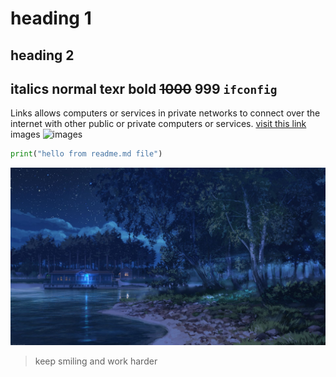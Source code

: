 # heading 1 

## heading 2 

__italics__
normal texr
**bold**
~~1000~~ **999**
``ifconfig``
---
Links allows computers or services in private networks to connect over the internet with other public or private computers or services.
[visit this link ](https://www.youtube.com/watch?v=bpdvNwvEeSE)
images 
![images](https://learncodeonline.in/mascot.png)
```python
print("hello from readme.md file")
```
![myimages](349967.jpg)
>keep smiling and work harder
